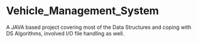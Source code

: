 # Vehicle_Management_System
A JAVA based project covering most of the Data Structures and coping with DS Algorithms, involved I/O file handling as well.
